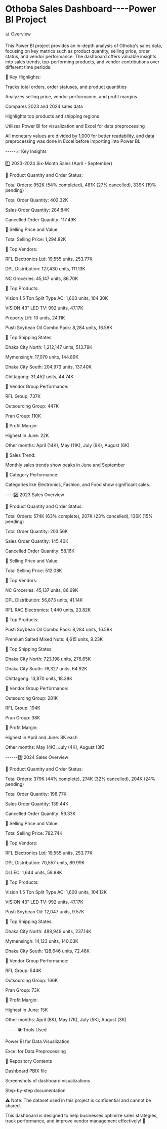 # Othoba Sales Dashboard----Power BI Project

📊 Overview

This Power BI project provides an in-depth analysis of Othoba's sales data, focusing on key metrics such as product quantity, selling price, order status, and vendor performance. The dashboard offers valuable insights into sales trends, top-performing products, and vendor contributions over different time periods.

🔹 Key Highlights:

Tracks total orders, order statuses, and product quantities

Analyzes selling price, vendor performance, and profit margins

Compares 2023 and 2024 sales data

Highlights top products and shipping regions

Utilizes Power BI for visualization and Excel for data preprocessing

All monetary values are divided by 1,000 for better readability, and data preprocessing was done in Excel before importing into Power BI.




-----📈 Key Insights

1️⃣ 2023-2024 Six-Month Sales (April - September)

🔸 Product Quantity and Order Status:

Total Orders: 952K (54% completed), 481K (27% cancelled), 339K (19% pending)

Total Order Quantity: 402.32K

Sales Order Quantity: 284.84K

Cancelled Order Quantity: 117.49K

🔸 Selling Price and Value:

Total Selling Price: 1,294.82K

🔸 Top Vendors:

RFL Electronics Ltd: 19,555 units, 253.77K

DPL Distribution: 127,430 units, 111.13K

NC Groceries: 45,147 units, 86.70K

🔸 Top Products:

Vision 1.5 Ton Split Type AC: 1,603 units, 104.30K

VISION 43" LED TV: 992 units, 47.17K

Property Lift: 10 units, 24.11K

Pusti Soybean Oil Combo Pack: 8,284 units, 16.58K

🔸 Top Shipping States:

Dhaka City North: 1,212,147 units, 513.79K

Mymensingh: 17,070 units, 144.89K

Dhaka City South: 204,973 units, 137.40K

Chittagong: 31,452 units, 44.74K

🔸 Vendor Group Performance:

RFL Group: 737K

Outsourcing Group: 447K

Pran Group: 110K

🔸 Profit Margin:

Highest in June: 22K

Other months: April (14K), May (11K), July (9K), August (6K)

🔸 Sales Trend:

Monthly sales trends show peaks in June and September

🔸 Category Performance:

Categories like Electronics, Fashion, and Food show significant sales.




----2️⃣ 2023 Sales Overview

🔸 Product Quantity and Order Status:

Total Orders: 574K (63% complete), 207K (23% cancelled), 136K (15% pending)

Total Order Quantity: 203.56K

Sales Order Quantity: 145.40K

Cancelled Order Quantity: 58.16K

🔸 Selling Price and Value:

Total Selling Price: 512.08K

🔸 Top Vendors:

NC Groceries: 45,137 units, 86.69K

DPL Distribution: 56,873 units, 41.14K

RFL RAC Electronics: 1,440 units, 23.82K

🔸 Top Products:

Pusti Soybean Oil Combo Pack: 8,284 units, 16.58K

Premium Salted Mixed Nuts: 4,615 units, 9.23K

🔸 Top Shipping States:

Dhaka City North: 723,198 units, 276.65K

Dhaka City South: 76,327 units, 64.92K

Chittagong: 13,870 units, 18.38K

🔸 Vendor Group Performance:

Outsourcing Group: 281K

RFL Group: 194K

Pran Group: 38K

🔸 Profit Margin:

Highest in April and June: 8K each

Other months: May (4K), July (4K), August (3K)




------3️⃣ 2024 Sales Overview

🔸 Product Quantity and Order Status:

Total Orders: 379K (44% complete), 274K (32% cancelled), 204K (24% pending)

Total Order Quantity: 198.77K

Sales Order Quantity: 139.44K

Cancelled Order Quantity: 59.33K

🔸 Selling Price and Value:

Total Selling Price: 782.74K

🔸 Top Vendors:

RFL Electronics Ltd: 19,555 units, 253.77K

DPL Distribution: 70,557 units, 69.99K

DLLEC: 1,644 units, 58.88K

🔸 Top Products:

Vision 1.5 Ton Split Type AC: 1,600 units, 104.12K

VISION 43" LED TV: 992 units, 47.17K

Pusti Soybean Oil: 12,047 units, 9.57K

🔸 Top Shipping States:

Dhaka City North: 488,949 units, 237.14K

Mymensingh: 14,123 units, 140.03K

Dhaka City South: 128,646 units, 72.48K

🔸 Vendor Group Performance:

RFL Group: 544K

Outsourcing Group: 166K

Pran Group: 73K

🔸 Profit Margin:

Highest in June: 15K

Other months: April (6K), May (7K), July (5K), August (3K)


------🛠️ Tools Used

Power BI for Data Visualization

Excel for Data Preprocessing

📂 Repository Contents

Dashboard PBIX file

Screenshots of dashboard visualizations

Step-by-step documentation

⚠️ Note: The dataset used in this project is confidential and cannot be shared.

This dashboard is designed to help businesses optimize sales strategies, track performance, and improve vendor management effectively! 🚀
